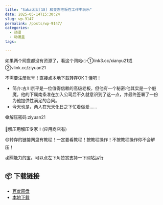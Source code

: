 ```yaml
---
title: "Saka太太[18] 和变态老板在工作中玩乐"
date: 2025-05-14T15:30:24
slug: wp-9147
permalink: /posts/wp-9147/
categories:
  - 动漫
  - 动漫盖
tags:

---
```


如果两个网盘都没有资源了，看这个网站👉①link3.cc/xianyu21或②vlink.cc/ziyuan21

不需要注册账号！直接点本地下载转存OK？懂吧！

*   简介:古川京平是一位值得信赖的高级老板，但他有一个秘密:他其实是一个魅魔。他的下属南条准在加入公司后不久就意识到了这一点，并最终签署了一份为他提供性满足的合同。
*   今天也是，两人在光天化日之下忙着做爱……

🟢解压密码:ziyuan21

🔵解压用解压专家！(应用商店有)

🟡转存的链接网盘有教程！一定要看教程！按教程操作！不按教程操作你不会解压！

💰🈶能力的宝，可以点左下角赞赏支持一下网站运行

## 📦 下载链接
- [百度网盘](https://blziyuan21.com/pay-download/9147?key=8c6f682ada&down_id=0)
- [本地下载](https://blziyuan21.com/pay-download/9147?key=8c6f682ada&down_id=1)

